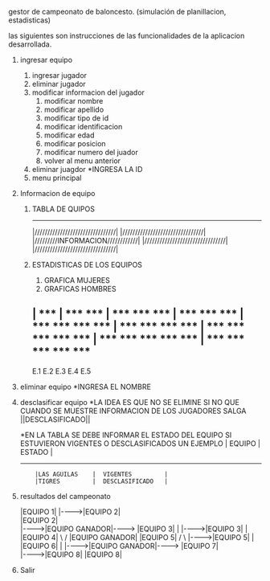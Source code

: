 gestor de campeonato de baloncesto. (simulación de planillacion, estadisticas)


las siguientes son instrucciones de las funcionalidades de la aplicacion desarrollada.

1. ingresar equipo
	1. ingresar jugador
	2. eliminar jugador
	3. modificar informacion del jugador
		1. modificar nombre
		2. modificar apellido
		3. modificar tipo de id
		4. modificar identificacion
		5. modificar edad
		6. modificar posicion
		7. modificar numero del juador
		8. volver al menu anterior
	4. eliminar juagdor
		*INGRESA LA ID
	5. menu principal

2. Informacion de equipo
	1. TABLA DE QUIPOS
		 ________________________________
		|////////////////////////////////|
		|////////////////////////////////|
		|/////////INFORMACION////////////|
		|////////////////////////////////|
		|////////////////////////////////|
	2. ESTADISTICAS DE LOS EQUIPOS
		1. GRAFICA MUJERES
		2. GRAFICAS HOMBRES

		| ***
		| ***         ***
		| ***         ***         ***
		| ***         ***         ***
		| ***   ***   ***         ***
		| ***   ***   ***         ***
		| ***   ***   ***   ***   ***
		| ***   ***   ***   ***   ***
		| ***   ***   ***   ***   ***
		--------------------------------
		  E.1   E.2   E.3   E.4   E.5
2. eliminar equipo
	*INGRESA EL NOMBRE

3. desclasificar equipo
	*LA IDEA ES QUE NO SE ELIMINE SI NO QUE CUANDO SE MUESTRE INFORMACION DE
	LOS JUGADORES SALGA ||DESCLASIFICADO|| 

	*EN LA TABLA SE DEBE INFORMAR EL ESTADO DEL EQUIPO SI ESTUVIERON VIGENTES 
	 O DESCLASIFICADOS UN EJEMPLO
	       |    EQUIPO     |   ESTADO          |
	**********************************************
	       |LAS AGUILAS    |  VIGENTES         |
	       |TIGRES         |  DESCLASIFICADO   |

4. resultados del campeonato

	|EQUIPO 1|
	         |---->|EQUIPO 2|    
	|EQUIPO 2|                   
				|---->|EQUIPO GANADOR|---->
	|EQUIPO 3|		              		  |
		 |---->|EQUIPO 3|			  |
	|EQUIPO 4|				         \ /
						   |EQUIPO GANADOR|
	|EQUIPO 5|				         / \ 
		 |---->|EQUIPO 5|     		          |
	|EQUIPO 6|                   			  |
				|---->|EQUIPO GANADOR|---->
	|EQUIPO 7|		     
		 |---->|EQUIPO 8|
	|EQUIPO 8|

5. Salir
